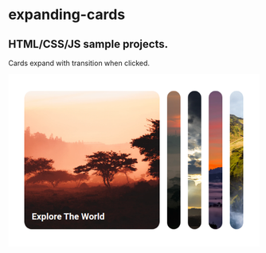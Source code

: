 # expanding-cards

## HTML/CSS/JS sample projects.

Cards expand with transition when clicked.

![alt text](https://github.com/devjpsmith/expanding-cards/blob/master/screenshot.png?raw=true)
